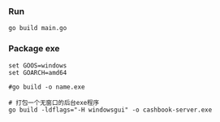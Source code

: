 ### Run

```shell
go build main.go
```

### Package exe

```shell
set GOOS=windows
set GOARCH=amd64
```

```shell
#go build -o name.exe

# 打包一个无窗口的后台exe程序
go build -ldflags="-H windowsgui" -o cashbook-server.exe
```